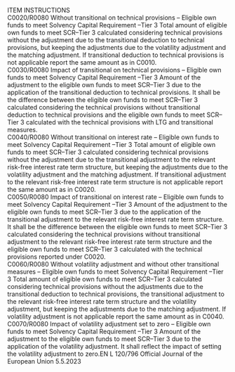  
ITEM  INSTRUCTIONS  
C0020/R0080  Without transitional on 
technical provisions – Eligible 
own funds to meet Solvency 
Capital Requirement –Tier 3  Total amount of eligible own funds to meet SCR–Tier 3 calculated considering 
technical provisions without the adjustment due to the transitional deduction to 
technical provisions, but keeping the adjustments due to the volatility adjustment 
and the matching adjustment. 
If transitional deduction to technical provisions is not applicable report the same 
amount as in C0010.  
C0030/R0080  Impact of transitional on 
technical provisions – Eligible 
own funds to meet Solvency 
Capital Requirement –Tier 3  Amount of the adjustment to the eligible own funds to meet SCR–Tier 3 due to 
the application of the transitional deduction to technical provisions. 
It shall be the difference between the eligible own funds to meet SCR–Tier 3 
calculated considering the technical provisions without transitional deduction to 
technical provisions and the eligible own funds to meet SCR–Tier 3 calculated 
with the technical provisions with LTG and transitional measures.  
C0040/R0080  Without transitional on 
interest rate – Eligible own 
funds to meet Solvency Capital 
Requirement –Tier 3  Total amount of eligible own funds to meet SCR–Tier 3 calculated considering 
technical provisions without the adjustment due to the transitional adjustment to 
the relevant risk-free interest rate term structure, but keeping the adjustments due 
to the volatility adjustment and the matching adjustment. 
If transitional adjustment to the relevant risk-free interest rate term structure is 
not applicable report the same amount as in C0020.  
C0050/R0080  Impact of transitional on 
interest rate – Eligible own 
funds to meet Solvency Capital 
Requirement –Tier 3  Amount of the adjustment to the eligible own funds to meet SCR–Tier 3 due to 
the application of the transitional adjustment to the relevant risk-free interest rate 
term structure. 
It shall be the difference between the eligible own funds to meet SCR–Tier 3 
calculated considering the technical provisions without transitional adjustment to 
the relevant risk-free interest rate term structure and the eligible own funds to 
meet SCR–Tier 3 calculated with the technical provisions reported under C0020.  
C0060/R0080  Without volatility adjustment 
and without other transitional 
measures – Eligible own funds 
to meet Solvency Capital 
Requirement –Tier 3  Total amount of eligible own funds to meet SCR–Tier 3 calculated considering 
technical provisions without the adjustments due to the transitional deduction to 
technical provisions, the transitional adjustment to the relevant risk-free interest 
rate term structure and the volatility adjustment, but keeping the adjustments due 
to the matching adjustment. 
If volatility adjustment is not applicable report the same amount as in C0040.  
C0070/R0080  Impact of volatility adjustment 
set to zero – Eligible own 
funds to meet Solvency Capital 
Requirement –Tier 3  Amount of the adjustment to the eligible own funds to meet SCR–Tier 3 due to 
the application of the volatility adjustment. It shall reflect the impact of setting the 
volatility adjustment to zero.EN  L 120/796 Official Journal of the European Union 5.5.2023